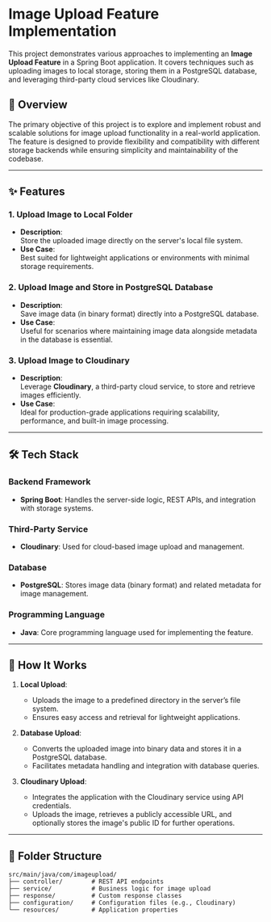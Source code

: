 # Image Upload Feature Implementation

This project demonstrates various approaches to implementing an **Image Upload Feature** in a Spring Boot application. It covers techniques such as uploading images to local storage, storing them in a PostgreSQL database, and leveraging third-party cloud services like Cloudinary.

## 📜 Overview

The primary objective of this project is to explore and implement robust and scalable solutions for image upload functionality in a real-world application. The feature is designed to provide flexibility and compatibility with different storage backends while ensuring simplicity and maintainability of the codebase.

---

## ✨ Features

### 1. **Upload Image to Local Folder**

- **Description**:  
  Store the uploaded image directly on the server's local file system.
- **Use Case**:  
  Best suited for lightweight applications or environments with minimal storage requirements.

### 2. **Upload Image and Store in PostgreSQL Database**

- **Description**:  
  Save image data (in binary format) directly into a PostgreSQL database.
- **Use Case**:  
  Useful for scenarios where maintaining image data alongside metadata in the database is essential.

### 3. **Upload Image to Cloudinary**

- **Description**:  
  Leverage **Cloudinary**, a third-party cloud service, to store and retrieve images efficiently.
- **Use Case**:  
  Ideal for production-grade applications requiring scalability, performance, and built-in image processing.

---

## 🛠️ Tech Stack

### **Backend Framework**

- **Spring Boot**: Handles the server-side logic, REST APIs, and integration with storage systems.

### **Third-Party Service**

- **Cloudinary**: Used for cloud-based image upload and management.

### **Database**

- **PostgreSQL**: Stores image data (binary format) and related metadata for image management.

### **Programming Language**

- **Java**: Core programming language used for implementing the feature.

---

## 🚀 How It Works

1. **Local Upload**:

   - Uploads the image to a predefined directory in the server’s file system.
   - Ensures easy access and retrieval for lightweight applications.

2. **Database Upload**:

   - Converts the uploaded image into binary data and stores it in a PostgreSQL database.
   - Facilitates metadata handling and integration with database queries.

3. **Cloudinary Upload**:
   - Integrates the application with the Cloudinary service using API credentials.
   - Uploads the image, retrieves a publicly accessible URL, and optionally stores the image's public ID for further operations.

---

## 📂 Folder Structure

```plaintext
src/main/java/com/imageupload/
├── controller/        # REST API endpoints
├── service/           # Business logic for image upload
├── response/          # Custom response classes
├── configuration/     # Configuration files (e.g., Cloudinary)
└── resources/         # Application properties

```

